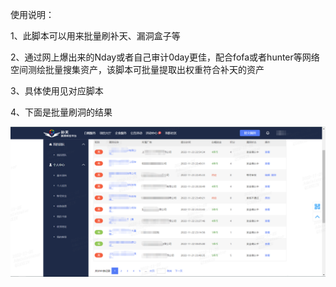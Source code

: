 使用说明：

1、此脚本可以用来批量刷补天、漏洞盒子等

2、通过网上爆出来的Nday或者自己审计0day更佳，配合fofa或者hunter等网络空间测绘批量搜集资产，该脚本可批量提取出权重符合补天的资产

3、具体使用见对应脚本

4、下面是批量刷洞的结果

![image](butian.png)